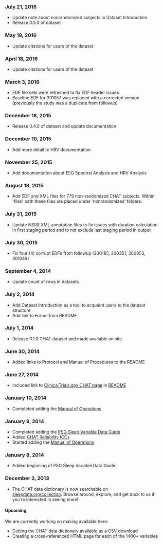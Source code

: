 ### July 21, 2016

- Update note about nonrandomized subjects in Dataset Introduction
- Release 0.5.0 of dataset

### May 19, 2016

- Update citations for users of the dataset

### April 18, 2016

- Update citations for users of the dataset

### March 3, 2016

- EDF file sets were refreshed to fix EDF header issues
- Baseline EDF for 301057 was replaced with a corrected version (previously the study was a duplicate from followup)

### December 18, 2015

- Release 0.4.0 of dataset and update documentation

### December 10, 2015

- Add more detail to HRV documentation

### November 25, 2015

- Add documentation about EEG Spectral Analysis and HRV Analysis

### August 18, 2015

- Add EDF and XML files for 779 non-randomized CHAT subjects. Within 'files' path these files are placed under 'nonrandomized' folders.

### July 31, 2015

- Update NSRR XML annotation files to fix issues with duration calculation in first staging period and to not exclude last staging period in output

### July 30, 2015

- Fix four (4) corrupt EDFs from followup (300185, 300351, 300853, 301049)

### September 4, 2014

- Update count of rows in datasets

### July 2, 2014

- Add Dataset Introduction as a tool to acquaint users to the dataset structure
- Add link to Forms from README

### July 1, 2014

- Release 0.1.0 CHAT dataset and made available on site

### June 30, 2014

- Added links to Protocol and Manual of Procedures to the README

### June 27, 2014

- Included link to [ClinicalTrials.gov CHAT page](http://clinicaltrials.gov/show/NCT00560859) in [README](:pages_path:/README.md)

### January 10, 2014

- Completed adding the [Manual of Operations](:pages_path:/manuals/polysomnography-reading-center)

### January 9, 2014

- Completed adding the [PSG Sleep Variable Data Guide](:pages_path:/psg-data-guide)
- Added [CHAT Reliability ICCs](:pages_path:/4-reliability-chat.md)
- Started adding the [Manual of Operations](:pages_path:/manuals/polysomnography-reading-center)

### January 8, 2014

- Added beginning of PSG Sleep Variable Data Guide

### December 3, 2013

- The CHAT data dictionary is now searchable on [sleepdata.org/collection](/collection?d=chat). Browse around, explore, and get back to us if you're interested in seeing more!

<div class="bs-callout bs-callout-info">
  <h4>Upcoming</h4>
  We are currently working on making available here:
  <ul><li>Getting the CHAT data dictionary available as a CSV download</li><li>Creating a cross-referenced HTML page for each of the 1400+ variables</li>
</div>

